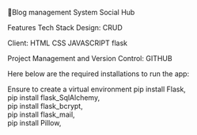 Blog management System
Social Hub

Features
Tech Stack
Design: CRUD

Client: HTML CSS JAVASCRIPT flask

Project Management and Version Control: GITHUB

Here below are the required installations to run the app:

Ensure to create a virtual environment
pip install Flask,  
pip install flask_SqlAlchemy,  
pip install flask_bcrypt,  
pip install flask_mail,  
pip install Pillow,  

